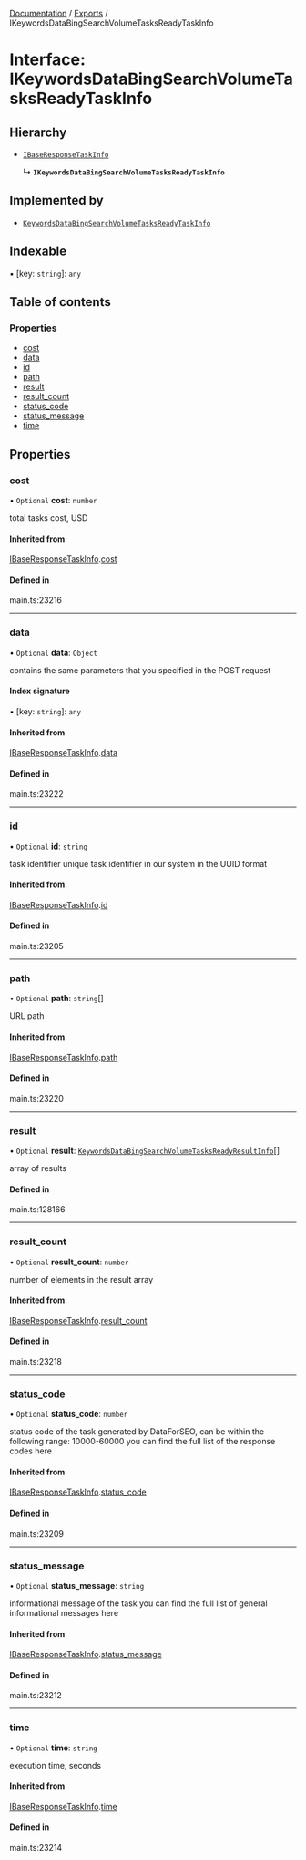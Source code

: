 [Documentation](../README.md) / [Exports](../modules.md) / IKeywordsDataBingSearchVolumeTasksReadyTaskInfo

# Interface: IKeywordsDataBingSearchVolumeTasksReadyTaskInfo

## Hierarchy

- [`IBaseResponseTaskInfo`](IBaseResponseTaskInfo.md)

  ↳ **`IKeywordsDataBingSearchVolumeTasksReadyTaskInfo`**

## Implemented by

- [`KeywordsDataBingSearchVolumeTasksReadyTaskInfo`](../classes/KeywordsDataBingSearchVolumeTasksReadyTaskInfo.md)

## Indexable

▪ [key: `string`]: `any`

## Table of contents

### Properties

- [cost](IKeywordsDataBingSearchVolumeTasksReadyTaskInfo.md#cost)
- [data](IKeywordsDataBingSearchVolumeTasksReadyTaskInfo.md#data)
- [id](IKeywordsDataBingSearchVolumeTasksReadyTaskInfo.md#id)
- [path](IKeywordsDataBingSearchVolumeTasksReadyTaskInfo.md#path)
- [result](IKeywordsDataBingSearchVolumeTasksReadyTaskInfo.md#result)
- [result\_count](IKeywordsDataBingSearchVolumeTasksReadyTaskInfo.md#result_count)
- [status\_code](IKeywordsDataBingSearchVolumeTasksReadyTaskInfo.md#status_code)
- [status\_message](IKeywordsDataBingSearchVolumeTasksReadyTaskInfo.md#status_message)
- [time](IKeywordsDataBingSearchVolumeTasksReadyTaskInfo.md#time)

## Properties

### cost

• `Optional` **cost**: `number`

total tasks cost, USD

#### Inherited from

[IBaseResponseTaskInfo](IBaseResponseTaskInfo.md).[cost](IBaseResponseTaskInfo.md#cost)

#### Defined in

main.ts:23216

___

### data

• `Optional` **data**: `Object`

contains the same parameters that you specified in the POST request

#### Index signature

▪ [key: `string`]: `any`

#### Inherited from

[IBaseResponseTaskInfo](IBaseResponseTaskInfo.md).[data](IBaseResponseTaskInfo.md#data)

#### Defined in

main.ts:23222

___

### id

• `Optional` **id**: `string`

task identifier
unique task identifier in our system in the UUID format

#### Inherited from

[IBaseResponseTaskInfo](IBaseResponseTaskInfo.md).[id](IBaseResponseTaskInfo.md#id)

#### Defined in

main.ts:23205

___

### path

• `Optional` **path**: `string`[]

URL path

#### Inherited from

[IBaseResponseTaskInfo](IBaseResponseTaskInfo.md).[path](IBaseResponseTaskInfo.md#path)

#### Defined in

main.ts:23220

___

### result

• `Optional` **result**: [`KeywordsDataBingSearchVolumeTasksReadyResultInfo`](../classes/KeywordsDataBingSearchVolumeTasksReadyResultInfo.md)[]

array of results

#### Defined in

main.ts:128166

___

### result\_count

• `Optional` **result\_count**: `number`

number of elements in the result array

#### Inherited from

[IBaseResponseTaskInfo](IBaseResponseTaskInfo.md).[result_count](IBaseResponseTaskInfo.md#result_count)

#### Defined in

main.ts:23218

___

### status\_code

• `Optional` **status\_code**: `number`

status code of the task
generated by DataForSEO, can be within the following range: 10000-60000
you can find the full list of the response codes here

#### Inherited from

[IBaseResponseTaskInfo](IBaseResponseTaskInfo.md).[status_code](IBaseResponseTaskInfo.md#status_code)

#### Defined in

main.ts:23209

___

### status\_message

• `Optional` **status\_message**: `string`

informational message of the task
you can find the full list of general informational messages here

#### Inherited from

[IBaseResponseTaskInfo](IBaseResponseTaskInfo.md).[status_message](IBaseResponseTaskInfo.md#status_message)

#### Defined in

main.ts:23212

___

### time

• `Optional` **time**: `string`

execution time, seconds

#### Inherited from

[IBaseResponseTaskInfo](IBaseResponseTaskInfo.md).[time](IBaseResponseTaskInfo.md#time)

#### Defined in

main.ts:23214
